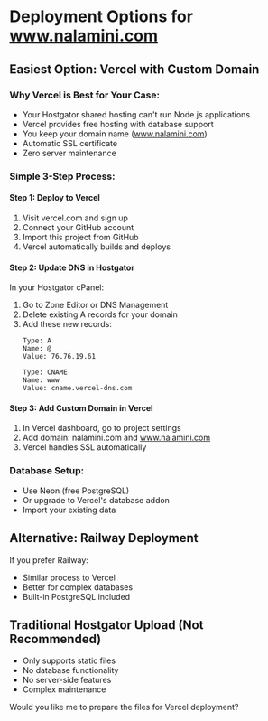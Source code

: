 # Deployment Options for www.nalamini.com

## Easiest Option: Vercel with Custom Domain

### Why Vercel is Best for Your Case:
- Your Hostgator shared hosting can't run Node.js applications
- Vercel provides free hosting with database support
- You keep your domain name (www.nalamini.com)
- Automatic SSL certificate
- Zero server maintenance

### Simple 3-Step Process:

#### Step 1: Deploy to Vercel
1. Visit vercel.com and sign up
2. Connect your GitHub account
3. Import this project from GitHub
4. Vercel automatically builds and deploys

#### Step 2: Update DNS in Hostgator
In your Hostgator cPanel:
1. Go to Zone Editor or DNS Management
2. Delete existing A records for your domain
3. Add these new records:
   ```
   Type: A
   Name: @
   Value: 76.76.19.61
   
   Type: CNAME  
   Name: www
   Value: cname.vercel-dns.com
   ```

#### Step 3: Add Custom Domain in Vercel
1. In Vercel dashboard, go to project settings
2. Add domain: nalamini.com and www.nalamini.com
3. Vercel handles SSL automatically

### Database Setup:
- Use Neon (free PostgreSQL)
- Or upgrade to Vercel's database addon
- Import your existing data

## Alternative: Railway Deployment
If you prefer Railway:
- Similar process to Vercel
- Better for complex databases
- Built-in PostgreSQL included

## Traditional Hostgator Upload (Not Recommended)
- Only supports static files
- No database functionality
- No server-side features
- Complex maintenance

Would you like me to prepare the files for Vercel deployment?